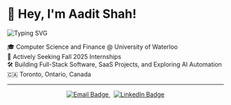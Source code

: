 # 👋 Hey, I'm Aadit Shah!

<img src="https://readme-typing-svg.demolab.com?font=Fira+Code&weight=600&size=24&pause=1000&repeat=true&width=435&lines=Software+Developer;Aspiring+Entrepreneur" alt="Typing SVG" />

🎓 Computer Science and Finance @ University of Waterloo  
🚀 Actively Seeking Fall 2025 Internships  
🛠️ Building Full-Stack Software, SaaS Projects, and Exploring AI Automation  
🇨🇦 Toronto, Ontario, Canada  

---

<p align="center">
  <a href="mailto:aaditshah67@gmail.com">
    <img src="https://img.shields.io/badge/Email-aaditshah67@gmail.com-%234c5fd5?style=for-the-badge&logo=gmail&logoColor=white" alt="Email Badge" />
  </a>
  &nbsp;
  <a href="https://www.linkedin.com/in/aadit-shah-170b51271">
    <img src="https://img.shields.io/badge/LinkedIn-Connect-%230077B5?style=for-the-badge&logo=linkedin&logoColor=white" alt="LinkedIn Badge" />
  </a>
</p>
